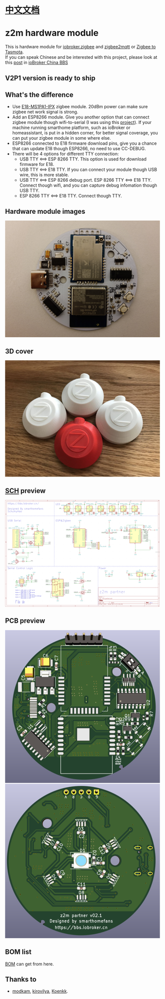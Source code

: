 # [中文文档](https://bbs.iobroker.cn/t/topic/882)

# z2m hardware module

This is hardware module for [iobroker.zigbee](https://github.com/ioBroker/ioBroker.zigbee) and [zigbee2mqtt](https://github.com/Koenkk/zigbee2mqtt) or [Zigbee to Tasmota](https://github.com/arendst/Tasmota/wiki/Zigbee).  
If you can speak Chinese and be interested with this project, please look at this [post](https://bbs.iobroker.cn/t/topic/882/33) in [ioBroker China BBS](https://bbs.iobroker.cn/)

## **V2P1 version is ready to ship**

## What's the difference

- Use [E18-MS1PA1-IPX](http://www.ebyte.com/en/product-view-news.aspx?id=123) zigbee module. 20dBm power can make sure zigbee net work signal is strong.
- Add an ESP8266 module. Give you another option that can connect zigbee module though wifi-to-serial (I was using this [project](https://github.com/smarthomefans/ESP32-Serial-Bridge)).
If your machine running smarthome platform, such as ioBroker or homeassistant, is put in a hidden corner, for better signal coverage, you can put your zigbee module in some where else.
- ESP8266 connected to E18 firmware download pins, give you a chance that can update E18 though ESP8266, no need to use CC-DEBUG.
- There will be 4 options for different TTY connection:
  - USB TTY <==> ESP 8266 TTY. This option is used for download firmware for E18.
  - USB TTY <==> E18 TTY. If you can connect your module though USB wire, this is more stable.
  - USB TTY <==> ESP 8266 debug port. ESP 8266 TTY <==> E18 TTY. Connect though wifi, and you can capture debug infomation though USB TTY.
  - ESP 8266 TTY <==> E18 TTY. Connect though TTY.

## Hardware module images

![top view](images/front_hw.jpeg)

## 3D cover

![cave](images/3Dfinal.jpg)

## [SCH](https://github.com/smarthomefans/z2m_partner/raw/master/project/z2m_partner.pdf) preview
![sch view](images/sch_v2p1.png)

## PCB preview

![top view](images/top_view.png)
![bottom view](images/bottom_view.png)

## BOM list
[BOM](https://github.com/smarthomefans/z2m_partner/blob/master/documents/bom.md) can get from here.

## Thanks to

- [modkam](https://modkam.ru/), [kirovilya](https://github.com/kirovilya), [Koenkk](https://github.com/Koenkk).
